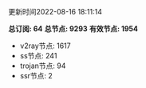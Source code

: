 更新时间2022-08-16 18:11:14

**总订阅: 64**
**总节点: 9293**
**有效节点: 1954**
- v2ray节点: 1617
- ss节点: 241
- trojan节点: 94
- ssr节点: 2
